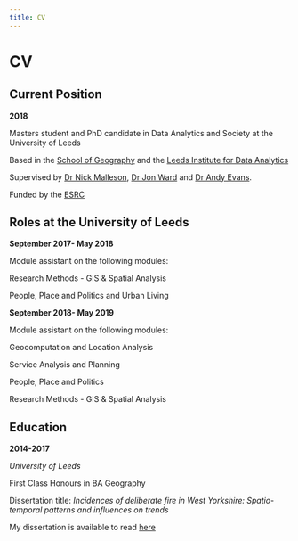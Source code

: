 ```yaml
---
title: CV
---
```


# CV

## Current Position

**2018**

Masters student and PhD candidate in Data Analytics and Society at the University of Leeds 

Based in the [School of Geography](https://www.geog.leeds.ac.uk) and the [Leeds Institute for Data Analytics](http://lida.leeds.ac.uk)

Supervised by [Dr Nick Malleson](http://nickmalleson.co.uk), [Dr Jon Ward](http://www1.maths.leeds.ac.uk/~jaward/) and [Dr Andy Evans](http://www.geog.leeds.ac.uk/people/a.evans/). 


Funded by the [ESRC](http://www.esrc.ac.uk)

## Roles at the University of Leeds

**September 2017- May 2018**

Module assistant on the following modules:

Research Methods - GIS & Spatial Analysis

People, Place and Politics and Urban Living 

**September 2018- May 2019**

Module assistant on the following modules:

Geocomputation and Location Analysis

Service Analysis and Planning

People, Place and Politics

Research Methods - GIS & Spatial Analysis

## Education

**2014-2017**

*University of Leeds*

First Class Honours in BA Geography 

Dissertation title: *Incidences of deliberate fire in West Yorkshire: Spatio-temporal patterns and influences on trends* 

My dissertation is available to read [here](https://github.com/annabelelizabethwhipp/Undergraduate-Dissertation)



